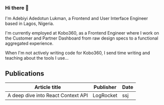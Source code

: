 ### Hi there 👋

I'm Adebiyi Adedotun Lukman, a Frontend and User Interface Engineer based in Lagos, Nigeria.

I'm currently employed at Kobo360, as a Frontend Engineer where I work on the Customer and Partner Dashboard from raw design specs to a functional aggregated experience.

When I'm not actively writing code for Kobo360, I send time writing and teaching about the tools I use...

## Publications

| Article title                      | Publisher | Date |
| ---------------------------------- | --------- | ---- |
| A deep dive into React Context API | LogRocket | ssj  |
